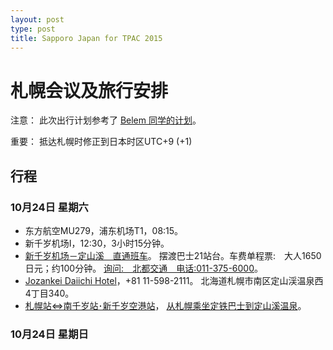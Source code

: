 ```yaml
---
layout: post
type: post
title: Sapporo Japan for TPAC 2015
---
```


# 札幌会议及旅行安排

注意： 此次出行计划参考了 [Belem 同学的计划](http://lieb.cn/jp/)。

重要： 抵达札幌时修正到日本时区UTC+9 (+1)

## 行程

### 10月24日 星期六

* 东方航空MU279，浦东机场T1，08:15。
* 新千岁机场I，12:30，3小时15分钟。
* [新千岁机场－定山溪　直通班车](http://jozankei.jp/cn/access/#access1)。
  摆渡巴士21站台。车费单程票:　大人1650日元；约100分钟。
  [询问:　北都交通　电话:011-375-6000](http://www.hokto.co.jp/b_yuttari.htm)。
* [Jozankei Daiichi Hotel](http://www.johzankei-hotel.com/)，+81 11-598-2111。
  北海道札幌市南区定山渓温泉西4丁目340。
* [札幌站⇔南千岁站･新千岁空港站](http://www.new-chitose-airport.jp/cn/access/jr/timejr/)，
  [从札幌乘坐定铁巴士到定山溪温泉](http://www.jotetsu.co.jp/bus/global/pdf/busguide_03_kan.pdf)。

### 10月24日 星期日